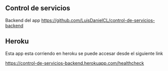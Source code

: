 ## Control de servicios
Backend del app https://github.com/LuisDanielCL/control-de-servicios-backend

## Heroku
Esta app esta corriendo en heroku se puede accesar desde el siguiente link

https://control-de-servicios-backend.herokuapp.com/healthcheck
